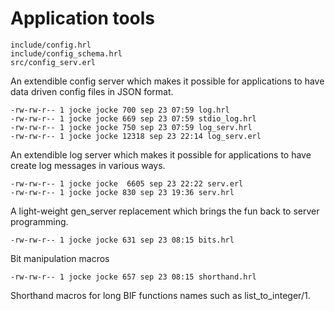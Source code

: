 # Application tools

```
include/config.hrl
include/config_schema.hrl
src/config_serv.erl
```

An extendible config server which makes it possible for applications
to have data driven config files in JSON format.

```
-rw-rw-r-- 1 jocke jocke 700 sep 23 07:59 log.hrl
-rw-rw-r-- 1 jocke jocke 669 sep 23 07:59 stdio_log.hrl
-rw-rw-r-- 1 jocke jocke 750 sep 23 07:59 log_serv.hrl
-rw-rw-r-- 1 jocke jocke 12318 sep 23 22:14 log_serv.erl
```

An extendible log server which makes it possible for applications
to have create log messages in various ways.

```
-rw-rw-r-- 1 jocke jocke  6605 sep 23 22:22 serv.erl
-rw-rw-r-- 1 jocke jocke 830 sep 23 19:36 serv.hrl
```

A light-weight gen_server replacement which brings the fun back to
server programming.

```
-rw-rw-r-- 1 jocke jocke 631 sep 23 08:15 bits.hrl
```

Bit manipulation macros

```
-rw-rw-r-- 1 jocke jocke 657 sep 23 08:15 shorthand.hrl
```

Shorthand macros for long BIF functions names such as
list_to_integer/1.
